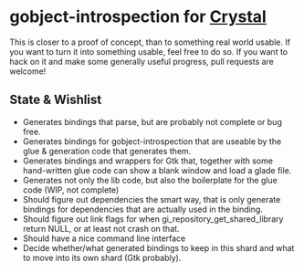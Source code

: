 # gobject-introspection for [Crystal](http://crystal-lang.org)

This is closer to a proof of concept, than to something real world usable.
If you want to turn it into something usable, feel free to do so.
If you want to hack on it and make some
generally useful progress, pull requests are welcome!

## State & Wishlist

* Generates bindings that parse, but are probably not complete or bug free.
* Generates bindings for gobject-introspection that are useable by the glue & generation
  code that generates them.
* Generates bindings and wrappers for Gtk that, together with some hand-written glue code
  can show a blank window and load a glade file.
* Generates not only the lib code, but also the boilerplate for the glue code (WIP, not complete)
* Should figure out dependencies the smart way, that is only generate bindings
  for dependencies that are actually used in the binding.
* Should figure out link flags for when gi_repository_get_shared_library
  return NULL, or at least not crash on that.
* Should have a nice command line interface
* Decide whether/what generated bindings to keep in this shard and what to move into its own shard (Gtk probably).
